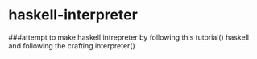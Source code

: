 # haskell-interpreter
###attempt to make haskell intrepreter by following this tutorial() haskell and following the crafting interpreter()
